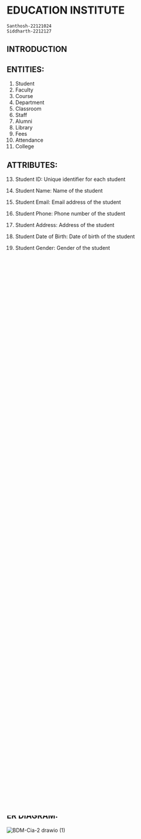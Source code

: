 # EDUCATION INSTITUTE
    Santhosh-22121024
    Siddharth-2212127
    
## INTRODUCTION
  



## ENTITIES:
1.	Student
2.	Faculty
3.	Course
4.	Department
5.	Classroom
6.	Staff
7.	Alumni
8.	Library
9.	Fees
10.	Attendance
11.	College


## ATTRIBUTES:
13.	Student ID: Unique identifier for each student
14.	Student Name: Name of the student
15.	Student Email: Email address of the student
16.	Student Phone: Phone number of the student
17.	Student Address: Address of the student
18.	Student Date of Birth: Date of birth of the student
19.	Student Gender: Gender of the student
20.	Student Nationality: Nationality of the student
21.	Student Course ID: Course ID of the student
22.	Student Department ID: Department ID of the student

23.	Faculty ID: Unique identifier for each faculty member
24.	Faculty Name: Name of the faculty member
25.	Faculty Email: Email address of the faculty member
26.	Faculty Phone: Phone number of the faculty member
27.	Faculty Address: Address of the faculty member
28.	Faculty Department ID: Department ID of the faculty member

29.	Course ID: Unique identifier for each course
30.	Course Name: Name of the course
31.	Course Description: Description of the course
32.	Course Duration: Duration of the course in months
33.	Course Department ID: Department ID of the course

34.	Department ID: Unique identifier for each department
35.	Department Name: Name of the department
36.	Department Head ID: ID of the head of the department

37.	Classroom ID: Unique identifier for each classroom
38.	Classroom Name: Name of the classroom
39.	Classroom Capacity: Capacity of the classroom
40.	Classroom Location: Location of the classroom

41.	Staff ID: Unique identifier for each staff member
42.	Staff Name: Name of the staff member
43.	Staff Email: Email address of the staff member
44.	Staff Phone: Phone number of the staff member
45.	Staff Address: Address of the staff member
46.	Staff Department ID: Department ID of the staff member

47.	Alumni ID: Unique identifier for each alumni
48.	Alumni Name: Name of the alumni
49.	Alumni Email: Email address of the alumni
50.	Alumni Phone: Phone number of the alumni
51.	Alumni Address: Address of the alumni
52.	Alumni Course ID: Course ID of the alumni
53.	Alumni Department ID: Department ID of the alumni

54.	Library ID: Unique identifier for each library
55.	Library Name: Name of the library
56.	Library Location: Location of the library

57.	Fees ID: Unique identifier for each fee payment
58.	Fees Student ID: Student ID of the fee payment
59.	Fees Amount: Amount of the fee payment
60.	Fees Date: Date of the fee payment

61.	Attendance ID: Unique identifier for each attendance record
62.	Attendance Student ID: Student ID of the attendance record
63.	Attendance Course ID: Course ID of the attendance record
64.	Attendance Date: Date of the attendance record

65.	College ID: Unique identifier for the college
66.	College Name: Name of the college
67.	College Address: Address of the


## ER DIAGRAM:


![BDM-Cia-2 drawio (1)](https://user-images.githubusercontent.com/78794083/234303351-06c763f6-fab3-424b-b710-af70bde11e31.png)

